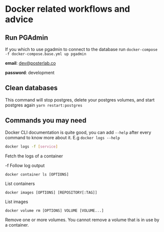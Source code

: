 # Docker related workflows and advice

## Run PGAdmin
If you which to use pgadmin to connect to the database run
`docker-compose -f docker-compose.base.yml up pgadmin`

**email**: dev@posterlab.co

**password**: development


## Clean databases
This command will stop postgres, delete your postgres volumes, and start postgres again
`yarn restart:postgres`

## Commands you may need

Docker CLI documentation is quite good, you can add `--help` after every command to know more about it. E.g `docker logs --help`

```sh
docker logs -f [service]
```
Fetch the logs of a container

-f Follow log output

```
docker container ls [OPTIONS]
```
List containers

```
docker images [OPTIONS] [REPOSITORY[:TAG]]
```
List images

```
docker volume rm [OPTIONS] VOLUME [VOLUME...]
```
Remove one or more volumes. You cannot remove a volume that is in use by a container.
